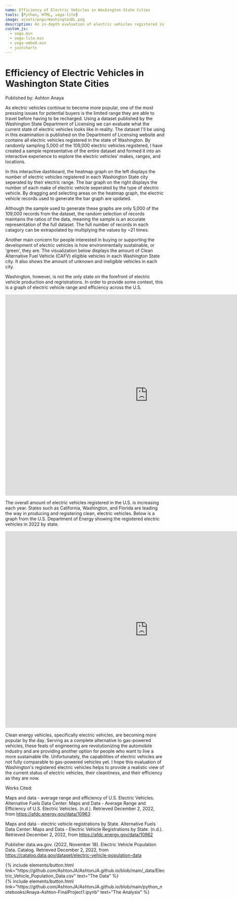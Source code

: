```yaml
---
name: Efficiency of Electric Vehicles in Washington State Cities
tools: [Python, HTML, vega-lite]
image: assets/pngs/WashingtonDL.png
description: An in-depth evaluation of electric vehicles registered in Washington State.
custom_js:
  - vega.min
  - vega-lite.min
  - vega-embed.min
  - justcharts
---
```



# Efficiency of Electric Vehicles in Washington State Cities

Published by: Ashton Anaya

As electric vehicles continue to become more popular, one of the most pressing issues for potential buyers is the limited range they are able to travel before having to be recharged.
 Using a dataset published by the Washington State Department of Licensing we can evaluate what the current state of electric vehicles looks like
in reality. The dataset I'll be using in this examination is published on the Department of Licensing website and contains all electric vehicles
registered in the state of Washington. By randomly sampling 5,000 of the 109,000 electric vehicles registered, I have created a sample representative
of the entire dataset and formed it into an interactive experience to explore the electric vehicles' makes, ranges, and locations.

In this interactive dashboard, the heatmap graph on the left displays the number of electric vehicles registered in each Washington State city seperated
by their electric range. The bar graph on the right displays the number of each make of electric vehicle seperated by the type of electric vehicle.
By dragging and selecting areas on the heatmap graph, the electric vehicle records used to generate the bar graph are updated.

<vegachart schema-url="{{ site.baseurl }}/assets/json/Final_dashboard.json" style="width: 100%"></vegachart>

Although the sample used to generate these graphs are only 5,000 of the 109,000 records from the dataset, the random selection of records
maintains the ratios of the data, meaning the sample is an accurate representation of the full dataset. The full number of records in each catagory
can be extrapolated by multiplying the values by ~21 times.

Another main concern for people interested in buying or supporting the development of electric vehicles is how environmentally sustainable, or 'green',
 they are. The visualization below displays the amount of Clean Alternative Fuel Vehicle (CAFV) eligible vehicles in each Washington State city. It also
 shows the amount of unknown and ineligible vehicles in each city.

<vegachart schema-url="{{ site.baseurl }}/assets/json/CAFV_eligibility.json" style="width: 100%"></vegachart>

Washington, however, is not the only state on the forefront of electric vehicle production and regristrations. In order to provide some context, this is a graph of
 electric vehicle range and efficiency across the U.S.

<iframe style="width: 900px; height: 633.537px;" src="https://afdc.energy.gov/data/widgets/10963" frameborder="0" marginwidth="0" marginheight="0" scrolling="no"></iframe>

The overall amount of electric vehicles registered in the U.S. is increasing each year. States such as California, Washington, and Florida are
leading the way in producing and registering clean, electric vehicles. Below is a graph from the U.S. Department of Energy showing the registered
electric vehicles in 2022 by state.

<iframe style="width: 900px; height: 619.075px;" src="https://afdc.energy.gov/data/widgets/10962" frameborder="0" marginwidth="0" marginheight="0" scrolling="no"></iframe>

Clean energy vehicles, specifically electric vehicles, are becoming more popular by the day. Serving as a complete alternative to gas-powered
 vehicles, these feats of engineering are revolutionizing the automobile industry and are providing another option for people who want to live a
 more sustainable life. Unfortunately, the capabilities of electric vehicles are not fully comparable to gas-powered vehicles yet. I hope this evaluation
 of Washington's registered electric vehicles helps to provide a realistic view of the current status of electric vehicles, their cleanliness, and their efficiency
 as they are now.

Works Cited:

Maps and data - average range and efficiency of U.S. Electric Vehicles. Alternative Fuels Data Center: Maps and Data - Average Range and Efficiency of U.S. Electric Vehicles. (n.d.). Retrieved December 2, 2022, from https://afdc.energy.gov/data/10963 

Maps and data - electric vehicle registrations by State. Alternative Fuels Data Center: Maps and Data - Electric Vehicle Registrations by State. (n.d.). Retrieved December 2, 2022, from https://afdc.energy.gov/data/10962 

Publisher data.wa.gov. (2022, November 18). Electric Vehicle Population Data. Catalog. Retrieved December 2, 2022, from https://catalog.data.gov/dataset/electric-vehicle-population-data 

<!-- these are written in a combo of html and liquid --> 

<div class="left">
{% include elements/button.html link="https://github.com/AshtonJA/AshtonJA.github.io/blob/main/_data/Electric_Vehicle_Population_Data.csv" text="The Data" %}
</div>

<div class="right">
{% include elements/button.html link="https://github.com/AshtonJA/AshtonJA.github.io/blob/main/python_notebooks/Anaya-Ashton-FinalProject1.ipynb" text="The Analysis" %}
</div>

